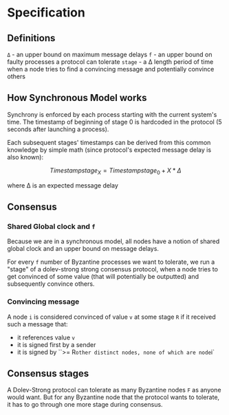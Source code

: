 # Specification

## Definitions

`Δ` - an upper bound on maximum message delays
`f` - an upper bound on faulty processes a protocol can tolerate
`stage` - a Δ length period of time when a node tries to find a convincing message and potentially convince others

## How Synchronous Model works

Synchrony is enforced by each process starting with the current system's time. The timestamp of beginning of stage 0 is hardcoded in the protocol (5 seconds after launching a process).

Each subsequent stages' timestamps can be derived from this common knowledge by simple math (since protocol's expected message delay is also known):

$$Timestampstage_X = Timestampstage_0 + X *Δ$$

where Δ is an expected message delay

## Consensus

### Shared Global clock and `f`

Because we are in a synchronous model, all nodes have a notion of shared global clock and an upper bound on message delays.

For every `f` number of Byzantine processes we want to tolerate, we run a "stage" of a dolev-strong strong consensus protocol,
when a node tries to get convinced of some value (that will potentially be outputted) and subsequently convince others.

### Convincing message

A node `i` is considered convinced of value `v` at some stage `R` if it received such a message that:

- it references value `v`
- it is signed first by a sender
- it is signed by ``>= R` other distinct nodes, none of which are node `i`

## Consensus stages

A Dolev-Strong protocol can tolerate as many Byzantine nodes `F` as anyone would want. But for any Byzantine node that the protocol wants to tolerate, it has to go through one more stage during consensus.
